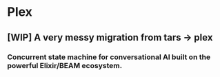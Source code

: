# Plex 

## [WIP] A very messy migration from tars -> plex

### Concurrent state machine for conversational AI built on the powerful Elixir/BEAM ecosystem.



